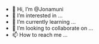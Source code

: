 - 👋 Hi, I’m @Jonamuni
- 👀 I’m interested in ...
- 🌱 I’m currently learning ...
- 💞️ I’m looking to collaborate on ...
- 📫 How to reach me ...

<!---
Jonamuni/Jonamuni is a ✨ special ✨ repository because its `README.md` (this file) appears on your GitHub profile.
You can click the Preview link to take a look at your changes.
--->
